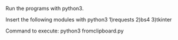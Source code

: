 Run the programs with python3.

Insert the following modules with python3
1)requests
2)bs4
3)tkinter
 
Command to execute:
python3 fromclipboard.py
